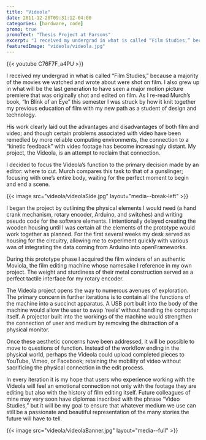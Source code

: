 ```yaml
---
title: "Videola"
date: 2011-12-20T09:31:12-04:00
categories: [hardware, code]
promo: true
promoText: "Thesis Project at Parsons"
excerpt: "I received my undergrad in what is called “Film Studies,” because a majority of the movies we watched and wrote about were shot on film..."
featuredImage: "videola/videola.jpg"
---
```


{{< youtube C76F7F_a4PU >}}

I received my undergrad in what is called “Film Studies,” because a majority of the movies we watched and wrote about were shot on film. I also grew up in what will be the last generation to have seen a major motion picture premiere that was originally shot and edited on film. As I re-read Murch’s book, “In Blink of an Eye” this semester I was struck by how it knit together my previous education of film with my new path as a student of design and technology.

His work clearly laid out the advantages and disadvantages of both film and video; and though certain problems associated with video have been remedied by more reliable computing environments, the connection to a “kinetic feedback” with video footage has become increasingly distant. My project, the Videola, is an attempt to reclaim that connection.

I decided to focus the Videola’s function to the primary decision made by an editor: where to cut. Murch compares this task to that of a gunslinger; focusing with one’s entire body, waiting for the perfect moment to begin and end a scene.

{{< image src="videola/videolaSide.jpg" layout="media--break-left" >}}

I began the project by outlining the physical elements I would need (a hand crank mechanism, rotary encoder, Arduino, and switches) and writing pseudo code for the software elements. I intentionally delayed creating the wooden housing until I was certain all the elements of the prototype would work together as planned. For the first several weeks my desk served as housing for the circuitry, allowing me to experiment quickly with various was of integrating the data coming from Arduino into openFrameworks.

During this prototype phase I acquired the film winders of an authentic Moviola, the film editing machine whose namesake I reference in my own project. The weight and sturdiness of their metal construction served as a perfect tactile interface for my rotary encoder.

The Videola project opens the way to numerous avenues of exploration. The primary concern in further iterations is to contain all the functions of the machine into a succinct apparatus. A USB port built into the body of the machine would allow the user to swap ‘reels’ without handling the computer itself. A projector built into the workings of the machine would strengthen the connection of user and medium by removing the distraction of a physical monitor.


Once these aesthetic concerns have been addressed, it will be possible to move to questions of function. Instead of the workflow ending in the physical world, perhaps the Videola could upload completed pieces to YouTube, Vimeo, or Facebook; retaining the mobility of video without sacrificing the physical connection in the edit process.

In every iteration it is my hope that users who experience working with the Videola will feel an emotional connection not only with the footage they are editing but also with the history of film editing itself. Future colleagues of mine may very soon have diplomas inscribed with the phrase “Video Studies,” but it will be my goal to ensure that whatever medium we use can still be a passionate and beautiful representation of the many stories the future will have to tell.

{{< image src="videola/videolaBanner.jpg" layout="media--full" >}}